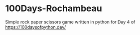 # 100Days-Rochambeau
Simple rock paper scissors game written in python for Day 4 of https://100daysofpython.dev/
